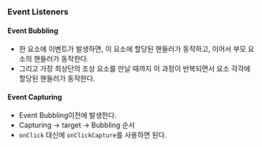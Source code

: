 ### Event Listeners

#### Event Bubbling

- 한 요소에 이벤트가 발생하면, 이 요소에 할당된 핸들러가 동작하고, 이어서 부모 요소의 핸들러가 동작한다.
- 그리고 가장 최상단의 조상 요소를 만날 때까지 이 과정이 반복되면서 요소 각각에 할당된 핸들러가 동작한다.

#### Event Capturing

- Event Bubbling이전에 발생한다.
- Capturing -> target -> Bubbling 순서
- `onClick` 대신에 `onClickCapture`를 사용하면 된다.
